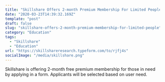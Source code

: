```yaml
---
title: "Skillshare Offers 2-month Premium Membership For Limited People"
date: "2020-03-23T14:39:32.169Z"
template: "post"
draft: false
slug: "skillshare-offers-2-month-premium-membership-for-limited-people"
category: "Education"
tags:
  - "Skillshare"
  - "Education"
url: "https://skillshareresearch.typeform.com/to/rjfj4s"
socialImage: "/media/skillshare.png"
---
```


Skillshare is offering 2-month free premium membership for those in need by applying in a form. Applicants will be selected based on user need.